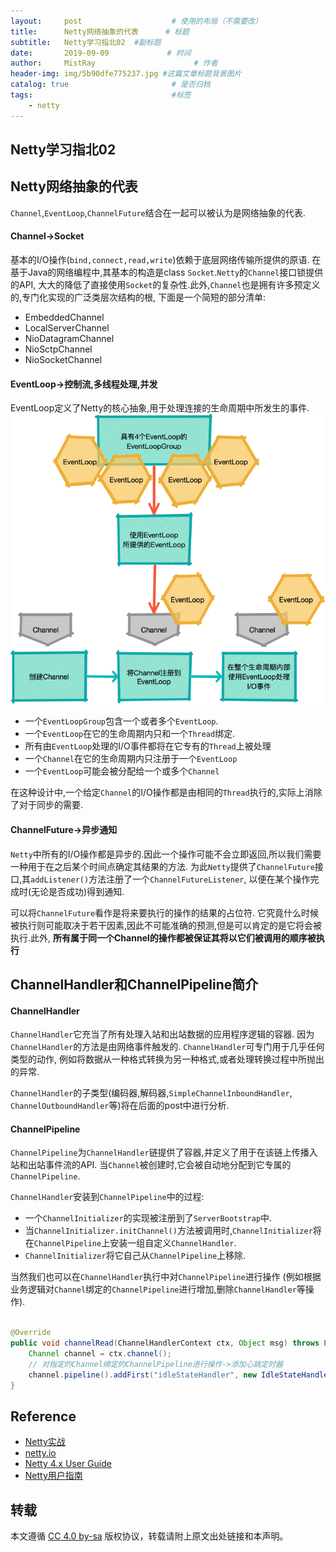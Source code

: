 ```yaml
---
layout:     post                    # 使用的布局（不需要改）
title:      Netty网络抽象的代表      # 标题 
subtitle:   Netty学习指北02  #副标题
date:       2019-09-09             # 时间
author:     MistRay                      # 作者
header-img: img/5b90dfe775237.jpg #这篇文章标题背景图片
catalog: true                       # 是否归档
tags:                               #标签
    - netty
---
```

## Netty学习指北02

## Netty网络抽象的代表
`Channel`,`EventLoop`,`ChannelFuture`结合在一起可以被认为是网络抽象的代表.

####  Channel->Socket
基本的I/O操作(`bind,connect,read,write`)依赖于底层网络传输所提供的原语.
在基于Java的网络编程中,其基本的构造是class `Socket`.`Netty`的`Channel`接口锁提供的API,
大大的降低了直接使用`Socket`的复杂性.此外,`Channel`也是拥有许多预定义的,专门化实现的广泛类层次结构的根,
下面是一个简短的部分清单:
* EmbeddedChannel
* LocalServerChannel
* NioDatagramChannel
* NioSctpChannel
* NioSocketChannel

####  EventLoop->控制流,多线程处理,并发
EventLoop定义了Netty的核心抽象,用于处理连接的生命周期中所发生的事件.
![post_2019_09_11_01.png](/img/post_img/post_2019_09_11_01.png)

* 一个`EventLoopGroup`包含一个或者多个`EventLoop`.
* 一个`EventLoop`在它的生命周期内只和一个`Thread`绑定.
* 所有由`EventLoop`处理的I/O事件都将在它专有的`Thread`上被处理
* 一个`Channel`在它的生命周期内只注册于一个`EventLoop`
* 一个`EventLoop`可能会被分配给一个或多个`Channel`

在这种设计中,一个给定`Channel`的I/O操作都是由相同的`Thread`执行的,实际上消除了对于同步的需要.

####  ChannelFuture->异步通知
`Netty`中所有的I/O操作都是异步的.因此一个操作可能不会立即返回,所以我们需要一种用于在之后某个时间点确定其结果的方法.
为此`Netty`提供了`ChannelFuture`接口,其`addListener()`方法注册了一个`ChannelFutureListener`,
以便在某个操作完成时(无论是否成功)得到通知.

可以将`ChannelFuture`看作是将来要执行的操作的结果的占位符.
它究竟什么时候被执行则可能取决于若干因素,因此不可能准确的预测,但是可以肯定的是它将会被执行.此外,
__所有属于同一个Channel的操作都被保证其将以它们被调用的顺序被执行__

## ChannelHandler和ChannelPipeline简介
#### ChannelHandler
`ChannelHandler`它充当了所有处理入站和出站数据的应用程序逻辑的容器.
因为`ChannelHandler`的方法是由网络事件触发的.
`ChannelHandler`可专门用于几乎任何类型的动作,
例如将数据从一种格式转换为另一种格式,或者处理转换过程中所抛出的异常.  

`ChannelHandler`的子类型(编码器,解码器,`SimpleChannelInboundHandler`,  
`ChannelOutboundHandler`等)将在后面的post中进行分析.
#### ChannelPipeline

`ChannelPipeline`为`ChannelHandler`链提供了容器,并定义了用于在该链上传播入站和出站事件流的API.
当`Channel`被创建时,它会被自动地分配到它专属的`ChannelPipeline`.

`ChannelHandler`安装到`ChannelPipeline`中的过程:
* 一个`ChannelInitializer`的实现被注册到了`ServerBootstrap`中.
* 当`ChannelInitializer.initChannel()`方法被调用时,`ChannelInitializer`将在`ChannelPipeline`上安装一组自定义`ChannelHandler`.
* `ChannelInitializer`将它自己从`ChannelPipeline`上移除.

当然我们也可以在`ChannelHandler`执行中对`ChannelPipeline`进行操作
(例如根据业务逻辑对`Channel`绑定的`ChannelPipeline`进行增加,删除`ChannelHandler`等操作).
```java

@Override
public void channelRead(ChannelHandlerContext ctx, Object msg) throws Exception {
    Channel channel = ctx.channel();
    // 对指定的Channel绑定的ChannelPipeline进行操作->添加心跳定时器
    channel.pipeline().addFirst("idleStateHandler", new IdleStateHandler(maxWaitTimeout, 0, 0, TimeUnit.SECONDS));
}
```

## Reference
* [Netty实战](https://book.douban.com/subject/27038538/)
* [netty.io](https://netty.io/)
* [Netty 4.x User Guide](https://zhuanlan.zhihu.com/p/24955867)
* [Netty用户指南](https://github.com/waylau/netty-4-user-guide)
## 转载
本文遵循 [CC 4.0 by-sa](https://creativecommons.org/licenses/by-sa/4.0/) 版权协议，转载请附上原文出处链接和本声明。